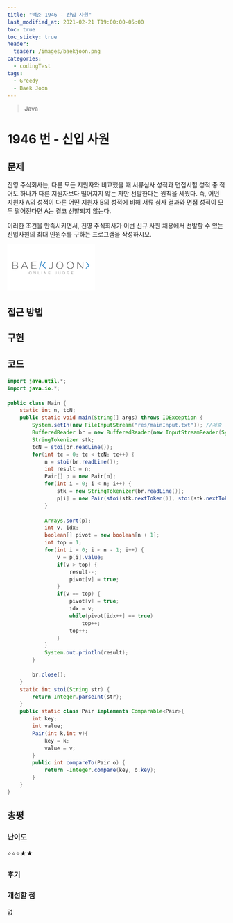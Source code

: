 ```yaml
---
title: "백준 1946 - 신입 사원"
last_modified_at: 2021-02-21 T19:00:00-05:00
toc: true
toc_sticky: true
header:
  teaser: /images/baekjoon.png
categories: 
  - codingTest
tags:
  - Greedy
  - Baek Joon
---
```


> Java

1946 번 - 신입 사원
=============
 
## 문제
진영 주식회사는, 다른 모든 지원자와 비교했을 때 서류심사 성적과 면접시험 성적 중 적어도 하나가 다른 지원자보다 떨어지지 않는 자만 선발한다는 원칙을 세웠다. 즉, 어떤 지원자 A의 성적이 다른 어떤 지원자 B의 성적에 비해 서류 심사 결과와 면접 성적이 모두 떨어진다면 A는 결코 선발되지 않는다.

이러한 조건을 만족시키면서, 진영 주식회사가 이번 신규 사원 채용에서 선발할 수 있는 신입사원의 최대 인원수를 구하는 프로그램을 작성하시오.

[<img src="/images/baekjoon.png" width="40%" height="40%">](https://www.acmicpc.net/problem/1946)  

## 접근 방법

## 구현
 

## 코드
```java
import java.util.*;
import java.io.*;

public class Main {
	static int n, tcN;
	public static void main(String[] args) throws IOException {
		System.setIn(new FileInputStream("res/mainInput.txt"));	//제출 할 때 주석해야함
		BufferedReader br = new BufferedReader(new InputStreamReader(System.in));
    	StringTokenizer stk;
    	tcN = stoi(br.readLine());
    	for(int tc = 0; tc < tcN; tc++) {
    		n = stoi(br.readLine());
    		int result = n;
    		Pair[] p = new Pair[n];
    		for(int i = 0; i < n; i++) {
    			stk = new StringTokenizer(br.readLine());
    			p[i] = new Pair(stoi(stk.nextToken()), stoi(stk.nextToken()));
    		}
    		
    		Arrays.sort(p);
    		int v, idx;
    		boolean[] pivot = new boolean[n + 1];
    		int top = 1;
    		for(int i = 0; i < n - 1; i++) {
    			v = p[i].value;
    			if(v > top) {
    				result--;
    				pivot[v] = true;
    			}
    			if(v == top) {
    				pivot[v] = true;
    				idx = v;
    				while(pivot[idx++] == true)
    					top++;
    				top++;
    			}
    		}
    		System.out.println(result);
    	}
    	
    	br.close();
	}
	static int stoi(String str) {
    	return Integer.parseInt(str);
    }
	public static class Pair implements Comparable<Pair>{
    	int key;
    	int value;
    	Pair(int k,int v){
    		key = k;
    		value = v;
    	}
		public int compareTo(Pair o) {
			return -Integer.compare(key, o.key);
		}
	}
}
```

## 총평
### 난이도
⭐⭐⭐★★
### 후기


### 개선할 점
없